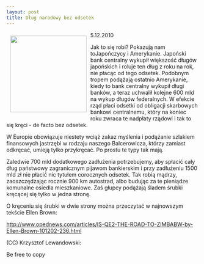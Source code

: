 ```yaml
---
layout: post
title: Dług narodowy bez odsetek
---
```


<p><img src="{{site.baseurl}}\public\pictures\465.interest-free.jpg" align="left" style="margin: 10px 10px" width="200"><!--53-->
5.12.2010</p><p>Jak to się robi? Pokazują nam toJapończycy i Amerykanie. Japoński bank centralny wykupił większość długów japońskich i roluje ten dług z roku na rok, nie płacąc od tego odsetek. Podobnym tropem podążają ostatnio Amerykanie, kiedy to bank centralny wykupił długi banków, a teraz uchwalił kolejne 600 mld na wykup długów federalnych. W efekcie rząd płaci odsetki od obligacji skarbowych bankowi centralnemu, który na koniec roku zwraca te nadpłaty rządowi i tak to się kręci - de facto bez odsetek.</p><p>W Europie obowiązuje niestety wciąż zakaz myślenia i podążanie szlakiem finansowych jastrzębi w rodzaju naszego Balcerowicza, którzy zamiast odkręcać, umieją tylko przykręcać. Po prostu te typy tak mają.</p><p>Zaledwie 700 mld dodatkowego zadłużenia potrzebujemy, aby spłacić cały dług państwowy zagranicznym pijawom bankierskim i przy zadłużeniu 1500 mld zł nie płacić nic tytułem corocznych odsetek. Tak robią mądrzy, zaoszczędzając rocznie 900 km autostrad, albo budując za te pieniądze komunalne osiedla mieszkaniowe. Zaś głupcy podążają śladem śrubki kręcącej się tylko w jedna stronę.</p><p>O kręceniu się śrubki w dwie strony można przeczytać w najnowszym tekście Ellen Brown:</p><p><a href="http://www.opednews.com/articles/IS-QE2-THE-ROAD-TO-ZIMBABW-by-Ellen-Brown-101202-236.html" target="_blank">http://www.opednews.com/articles/IS-QE2-THE-ROAD-TO-ZIMBABW-by-Ellen-Brown-101202-236.html</a></p><p>(CC) Krzysztof Lewandowski:</p><p>Be free to copy<a href="http://www.opednews.com/articles/IS-QE2-THE-ROAD-TO-ZIMBABW-by-Ellen-Brown-101202-236.html" target="_blank"></p><p></a></p>